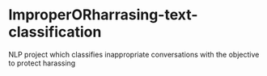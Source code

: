 # ImproperORharrasing-text-classification
NLP project which classifies inappropriate conversations with the objective to protect harassing
